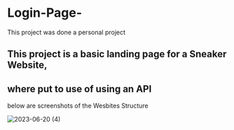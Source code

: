 # Login-Page-
This project was done a personal project

## This project is a basic landing page for a Sneaker Website,
## where put to use of using an API 

below are screenshots of the Wesbites Structure

![2023-06-20 (4)](https://github.com/DanielsWebDevelopment/Login-Page-/assets/129445203/dd388a33-f018-451a-911e-57017b733a57)
